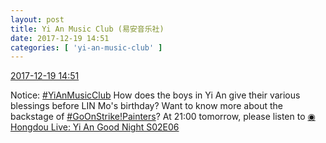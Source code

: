 ```yaml
---
layout: post
title: Yi An Music Club (易安音乐社)
date: 2017-12-19 14:51
categories: [ 'yi-an-music-club' ]
---
```


<div class="weibo-info">
  <a href="https://weibo.com/6094546964/FAn06fH8S">2017-12-19 14:51</a>
</div>

Notice: [#YiAnMusicClub](https://weibo.com/p/100808beae2e3e05b17b64f63ebedca39f19b2/super_index) How does the boys in Yi An give their various blessings before LIN Mo's birthday? Want to know more about the backstage of [#GoOnStrike!Painters](https://weibo.com/p/100808ad2ad3cf7e06a459fb351ed63af5b2bb)? At 21:00 tomorrow, please listen to [◉ Hongdou Live: Yi An Good Night S02E06](http://www.hongdoufm.com/room/1079716544683966482)
